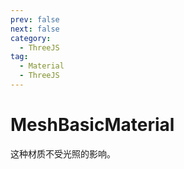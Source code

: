 ```yaml
---
prev: false
next: false
category:
  - ThreeJS
tag:
  - Material
  - ThreeJS
---
```


# MeshBasicMaterial

这种材质不受光照的影响。

<!-- more -->
